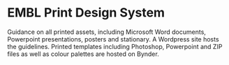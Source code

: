 # EMBL Print Design System

Guidance on all printed assets, including Microsoft Word documents, Powerpoint presentations, posters and stationary. A Wordpress site hosts the guidelines. Printed templates including Photoshop, Powerpoint and ZIP files as well as colour palettes are hosted on Bynder.
